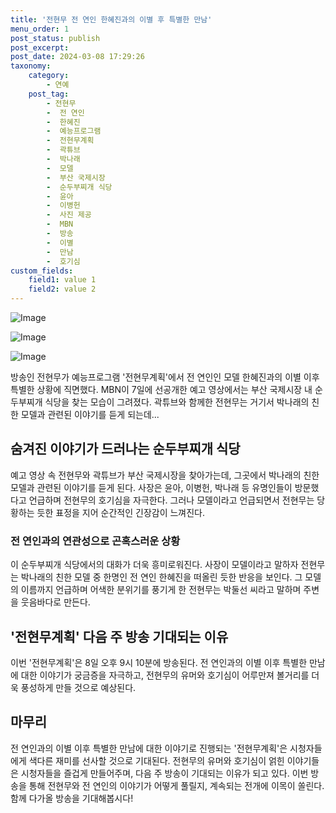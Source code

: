 ```yaml
---
title: '전현무 전 연인 한혜진과의 이별 후 특별한 만남'
menu_order: 1
post_status: publish
post_excerpt: 
post_date: 2024-03-08 17:29:26
taxonomy:
    category:
        - 연예
    post_tag:
        - 전현무
        -  전 연인
        -  한혜진
        -  예능프로그램
        -  전현무계획
        -  곽튜브
        -  박나래
        -  모델
        -  부산 국제시장
        -  순두부찌개 식당
        -  윤아
        -  이병헌
        -  사진 제공
        -  MBN
        -  방송
        -  이별
        -  만남
        -  호기심
custom_fields:
    field1: value 1
    field2: value 2
---
```


![Image](https://mimgnews.pstatic.net/image/076/2024/03/08/2024030801000542400061931_20240308065502313.jpg?type=w540)

![Image](https://ssl.pstatic.net/mimgnews/image/076/2024/03/08/2024030801000542400061932_20240308065502316.jpg?type=w540)

![Image](https://mimgnews.pstatic.net/image/076/2024/03/08/2024030801000542400061933_20240308065502331.jpg?type=w540)

방송인 전현무가 예능프로그램 '전현무계획'에서 전 연인인 모델 한혜진과의 이별 이후 특별한 상황에 직면했다. MBN이 7일에 선공개한 예고 영상에서는 부산 국제시장 내 순두부찌개 식당을 찾는 모습이 그려졌다. 곽튜브와 함께한 전현무는 거기서 박나래의 친한 모델과 관련된 이야기를 듣게 되는데...
## 숨겨진 이야기가 드러나는 순두부찌개 식당
예고 영상 속 전현무와 곽튜브가 부산 국제시장을 찾아가는데, 그곳에서 박나래의 친한 모델과 관련된 이야기를 듣게 된다. 사장은 윤아, 이병헌, 박나래 등 유명인들이 방문했다고 언급하며 전현무의 호기심을 자극한다. 그러나 모델이라고 언급되면서 전현무는 당황하는 듯한 표정을 지어 순간적인 긴장감이 느껴진다.
### 전 연인과의 연관성으로 곤혹스러운 상황
이 순두부찌개 식당에서의 대화가 더욱 흥미로워진다. 사장이 모델이라고 말하자 전현무는 박나래의 친한 모델 중 한명인 전 연인 한혜진을 떠올린 듯한 반응을 보인다. 그 모델의 이름까지 언급하며 어색한 분위기를 풍기게 한 전현무는 박둘선 씨라고 말하며 주변을 웃음바다로 만든다.
## '전현무계획' 다음 주 방송 기대되는 이유
이번 '전현무계획'은 8일 오후 9시 10분에 방송된다. 전 연인과의 이별 이후 특별한 만남에 대한 이야기가 궁금증을 자극하고, 전현무의 유머와 호기심이 어루만져 볼거리를 더욱 풍성하게 만들 것으로 예상된다.
## 마무리
전 연인과의 이별 이후 특별한 만남에 대한 이야기로 진행되는 '전현무계획'은 시청자들에게 색다른 재미를 선사할 것으로 기대된다. 전현무의 유머와 호기심이 얽힌 이야기들은 시청자들을 즐겁게 만들어주며, 다음 주 방송이 기대되는 이유가 되고 있다. 이번 방송을 통해 전현무와 전 연인의 이야기가 어떻게 풀릴지, 계속되는 전개에 이목이 쏠린다. 함께 다가올 방송을 기대해봅시다!
